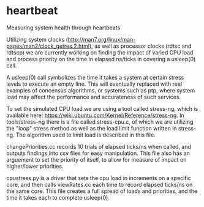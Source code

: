 # heartbeat
Measuring system health through heartbeats

Utilizing system clocks (http://man7.org/linux/man-pages/man2/clock_getres.2.html), as well as processor clocks (rdtsc and rdtscp) we are currently working on finding the impact of varied CPU load and process priority on the time in elapsed ns/ticks in covering a usleep(0) call. 

A usleep(0) call symbolizes the time it takes a system at certain stress levels to execute an empty line. This will eventually replaced with real examples of concensus algorithms, or systems such as ptp, where system load may affect the performance and accurateness of such services. 


To set the simulated CPU load we are using a tool called stress-ng, which is available here: https://wiki.ubuntu.com/Kernel/Reference/stress-ng. In tools/stress-ng there is a file called stress-cpu.c, of which we are utilizing the "loop" stress method as well as the load limit function written in stress-ng. The algorithm used to limit load is described in this file. 

changePriorities.cc records 10 trials of elapsed ticks/ns when called, and outputs findings into csv files for easy manipulation. This file also has an arguement to set the priority of itself, to allow for measure of impact on higher/lower priorities.

cpustress.py is a driver that sets the cpu load in increments on a specific core, and then calls viewRates.cc each time to record elapsed ticks/ns on the same core. This file creates a full spread of loads and priorities, and the time it takes each to complete usleep(0).







